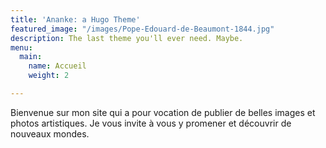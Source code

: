 ```yaml
---
title: 'Ananke: a Hugo Theme'
featured_image: "/images/Pope-Edouard-de-Beaumont-1844.jpg"
description: The last theme you'll ever need. Maybe.
menu:
  main:
    name: Accueil
    weight: 2

---
```

Bienvenue sur mon site qui a pour vocation de publier de belles images et photos artistiques. Je vous invite à vous y promener et découvrir de nouveaux mondes.